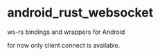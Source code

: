 # android_rust_websocket
ws-rs bindings and wrappers for Android

for now only client connect is available.
